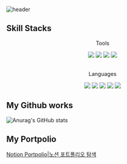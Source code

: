 <!--
**chosungsu/chosungsu** is a ✨ _special_ ✨ repository because its `README.md` (this file) appears on your GitHub profile.

Here are some ideas to get you started:

- 🔭 I’m currently working on ...
- 🌱 I’m currently learning ...
- 👯 I’m looking to collaborate on ...
- 🤔 I’m looking for help with ...
- 💬 Ask me about ...
- 📫 How to reach me: ...
- 😄 Pronouns: ...
- ⚡ Fun fact: ...
-->
![header](https://capsule-render.vercel.app/api?type=wave&color=auto&height=300&section=header&text=Chosungsu&fontSize=90)

## Skill Stacks
<div align="center">
  <p>Tools</p>
  <div align="center">
    <img src="https://img.shields.io/badge/Android-gray?style=flat&logo=Android&logoColor=#3DDC84"/>
    <img src="https://img.shields.io/badge/Visual Studio Code-gray?style=flat&logo=Visual Studio Code&logoColor=#007ACC"/>
    <img src="https://img.shields.io/badge/RStudio-gray?style=flat&logo=RStudio&logoColor=#75AADB"/>
    <img src="https://img.shields.io/badge/Jupyter-gray?style=flat&logo=Jupyter&logoColor=#F37626"/>
  </div>
  <br>
  <p>Languages</p>
  <div align="center">
    <img src="https://img.shields.io/badge/Java-gray?style=flat&logo=Java&logoColor=#007396"/>
    <img src="https://img.shields.io/badge/JavaScript-gray?style=flat&logo=JavaScript&logoColor=#F7DF1E"/>
    <img src="https://img.shields.io/badge/Python-gray?style=flat&logo=Python&logoColor=#3776AB"/>
    <img src="https://img.shields.io/badge/R-gray?style=flat&logo=R&logoColor=#276DC3"/>
    <img src="https://img.shields.io/badge/C-gray?style=flat&logo=C&logoColor=#A8B9CC"/>
  </div>
</div>

## My Github works
![Anurag's GitHub stats](https://github-readme-stats.vercel.app/api?username=chosungsu&show_icons=true&theme=radical)

## My Portpolio
[Notion Portpolio|노션 포트폴리오 탐색](https://grateful-orchid-a4a.notion.site/Jo-Sung-Su-s-Portfolio-fb3d5ee8315a418f84c6679ac3b0b737)
